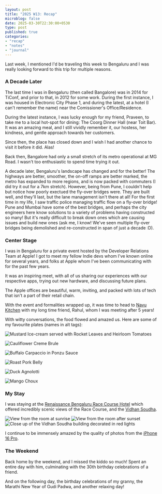 ```yaml
---
layout: post
title: "2025 W13: Recap"
microblog: false
date: 2025-03-30T22:30:00+0530
type: post
published: true
categories:
- "recap"
- "notes"
- "journal"
---
```


Last week, I mentioned I'd be traveling this week to Bengaluru and I was really looking forward to this trip for multiple reasons. 

### A Decade Later

The last time I was in Bengaluru (then called Bangalore) was in 2014 for TiConf, and prior to that, in 2012 for some work. During the first instance, I was housed in Electronic City Phase 1, and during the latest, at a hotel (I can't remember the name) near the Comissioner's Office/Residence. 

During the latest instance, I was lucky enough for my friend, Praveen, to take me to a local hot-spot for dining: The Coorg Dinner Hall (near Toit Bar). It was an amazing meal, and I still vividly remember it, our hostess, her kindness, and gentle approach towards her customers. 

Since then, the place has closed down and I wish I had another chance to visit it before it did. Alas! 

Back then, Bangalore had only a small stretch of its metro operational at MG Road. I wasn't too enthusiastic to spend time trying it out. 

A decade later, Bengaluru's landscape has changed and for the better! The highways are better, smoother, the on-off ramps are better marked, the metro has expanded to more regions, and is now packed with commuters (I did try it out for a 7km stretch). However, being from Pune, I couldn't help but notice how poorly exectued the fly-over bridges were. They are built well, and they'll last, but the lane management isn't there at all! For the first time in my life, I saw traffic police managing traffic flow on a fly-over bridge! Pune and Mumbai have some of the best bridges, and perhaps the city engineers here know solutions to a variety of problems having constructed so many! But it's really difficult to break down ones which are causing issues and build new ones (ask me, I know! We've seen multiple fly-over bridges being demolished and re-constructed in span of just a decade :D). 

### Center Stage 

I was in Bengaluru for a private event hosted by the Developer Relations Team at Apple! I got to meet my fellow Indie devs whom I've known online for several years, and folks at Apple whom I've been communicating with for the past few years. 

It was an inspiring meet, with all of us sharing our experiences with our respective apps, trying out new hardware, and discussing future plans. 

The Apple offices are beautiful, warm, inviting, and packed with lots of tech that isn't a part of their retail chain. 

With the event and formalities wrapped up, it was time to head to [Navu Kitchen](https://www.google.com/maps/place/Nāvu+Kitchen/data=!4m2!3m1!1s0x0:0x123bb4f3933d84d?sa=X&ved=1t:2428&ictx=111) with my long time friend, Rahul, whom I was meeting after 5 years! 

With witty conversations, the food flowed and amazed us. Here are some of my favourite plates (names in alt tags):

![Mustard Ice-cream served with Rocket Leaves and Heirloom Tomatoes](/assets/posts/2025/03/IMG_2250.jpeg)

![Cauliflower Creme Brule](/assets/posts/2025/03/IMG_2251.jpeg)

![Buffalo Carpaccio in Ponzu Sauce](/assets/posts/2025/03/IMG_2253.jpeg)

![Roast Pork Belly](/assets/posts/2025/03/IMG_2254.jpeg)

![Duck Agnolotti](/assets/posts/2025/03/IMG_2256.jpeg)

![Mango Choux](/assets/posts/2025/03/IMG_2257.jpeg)

### My Stay

I was staying at the [Renaissance Bengaluru Race Course Hotel](https://www.google.com/maps/place/Renaissance+Bengaluru+Race+Course+Hotel/data=!4m2!3m1!1s0x0:0x9106578b44413795?sa=X&ved=1t:2428&ictx=111) which offered incredibly scenic views of the Race Course, and the [Vidhan Soudha](https://www.google.com/maps/place/Vidhana+Soudha/@12.9785236,77.5840532,17z/data=!4m17!1m10!3m9!1s0x3bae1616c38bb0df:0x9106578b44413795!2sRenaissance+Bengaluru+Race+Course+Hotel!5m2!4m1!1i2!8m2!3d12.9842841!4d77.576425!16s%2Fg%2F11hbkp5wzr!3m5!1s0x3bae1672094c0ca7:0xffa0605b3255e77d!8m2!3d12.9796033!4d77.5908529!16zL20vMDF0aHhf?entry=ttu&g_ep=EgoyMDI1MDMyNS4xIKXMDSoASAFQAw%3D%3D).

![View from the room at sunrise](/assets/posts/2025/03/IMG_2206.jpeg)
![View from the room after sunset](/assets/posts/2025/03/IMG_2260.jpeg)
![Close up of the Vidhan Soudha building decorated in red lights](/assets/posts/2025/03/IMG_2261.jpeg)

I continue to be immensely amazed by the quality of photos from the [iPhone 16 Pro](https://amzn.to/42chxKi). 

### The Weekend

Back home by the weekend, and I missed the kiddo so much! Spent an entire day with him, culminating with the 30th birthday celebrations of a friend. 

And on the following day, the birthday celebrations of my granny, the Marathi New Year of Gudi Padwa, and another relaxing day! 